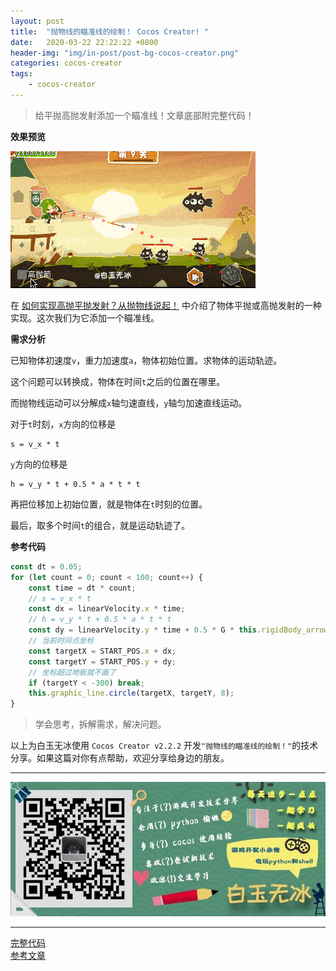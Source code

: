 ```yaml
---
layout: post
title:  "抛物线的瞄准线的绘制！ Cocos Creator! "
date:   2020-03-22 22:22:22 +0800
header-img: "img/in-post/post-bg-cocos-creator.png"
categories: cocos-creator
tags:
    - cocos-creator
---
```


> 给平抛高抛发射添加一个瞄准线！文章底部附完整代码！

**效果预览**

![](/img/in-post/202003/22-01.gif)  

在 [如何实现高抛平抛发射？从抛物线说起！](https://mp.weixin.qq.com/s/5GgL_pONl0bQPxFz4xtjmQ) 中介绍了物体平抛或高抛发射的一种实现。这次我们为它添加一个瞄准线。  

**需求分析**

已知物体初速度`v`，重力加速度`a`，物体初始位置。求物体的运动轨迹。  

这个问题可以转换成，物体在时间`t`之后的位置在哪里。  

而抛物线运动可以分解成`x`轴匀速直线，`y`轴匀加速直线运动。  

对于`t`时刻，`x`方向的位移是
```
s = v_x * t
``` 

`y`方向的位移是
```
h = v_y * t + 0.5 * a * t * t
```   

再把位移加上初始位置，就是物体在`t`时刻的位置。  

最后，取多个时间`t`的组合，就是运动轨迹了。  

**参考代码**

```ts
const dt = 0.05;
for (let count = 0; count < 100; count++) {
    const time = dt * count;
    // s = v_x * t
    const dx = linearVelocity.x * time;
    // h = v_y * t + 0.5 * a * t * t
    const dy = linearVelocity.y * time + 0.5 * G * this.rigidBody_arrow.gravityScale * time * time;
    // 当前时间点坐标
    const targetX = START_POS.x + dx;
    const targetY = START_POS.y + dy;
    // 坐标超过地板就不画了
    if (targetY < -300) break;
    this.graphic_line.circle(targetX, targetY, 8);
}
```

> 学会思考，拆解需求，解决问题。

以上为白玉无冰使用 `Cocos Creator v2.2.2` 开发`"抛物线的瞄准线的绘制！"`的技术分享。如果这篇对你有点帮助，欢迎分享给身边的朋友。  

---

![](/img/in-post/bottom.png)  

---

[完整代码](https://github.com/baiyuwubing/cocos-creator-examples/tree/master/parabola)   
[参考文章](https://mp.weixin.qq.com/s/Z-7zQuvjIaBzyQRJslH7bQ)